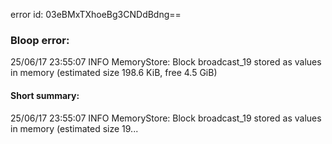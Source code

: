 error id: 03eBMxTXhoeBg3CNDdBdng==
### Bloop error:

25/06/17 23:55:07 INFO MemoryStore: Block broadcast_19 stored as values in memory (estimated size 198.6 KiB, free 4.5 GiB)
#### Short summary: 

25/06/17 23:55:07 INFO MemoryStore: Block broadcast_19 stored as values in memory (estimated size 19...